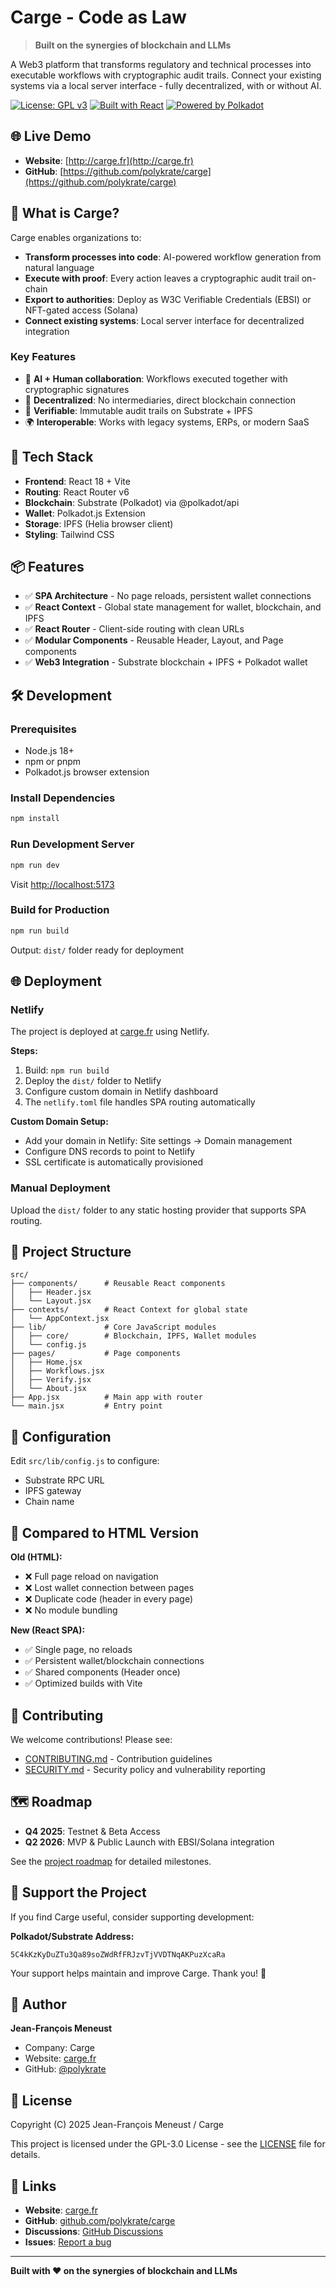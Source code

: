 # Carge - Code as Law

> **Built on the synergies of blockchain and LLMs**

A Web3 platform that transforms regulatory and technical processes into executable workflows with cryptographic audit trails. Connect your existing systems via a local server interface - fully decentralized, with or without AI.

[![License: GPL v3](https://img.shields.io/badge/License-GPLv3-blue.svg)](https://www.gnu.org/licenses/gpl-3.0)
[![Built with React](https://img.shields.io/badge/Built%20with-React-61DAFB?logo=react)](https://reactjs.org/)
[![Powered by Polkadot](https://img.shields.io/badge/Powered%20by-Polkadot-E6007A?logo=polkadot)](https://polkadot.network/)

## 🌐 Live Demo

- **Website**: [http://carge.fr](http://carge.fr)
- **GitHub**: [https://github.com/polykrate/carge](https://github.com/polykrate/carge)

## 📖 What is Carge?

Carge enables organizations to:
- **Transform processes into code**: AI-powered workflow generation from natural language
- **Execute with proof**: Every action leaves a cryptographic audit trail on-chain
- **Export to authorities**: Deploy as W3C Verifiable Credentials (EBSI) or NFT-gated access (Solana)
- **Connect existing systems**: Local server interface for decentralized integration

### Key Features
- 🤖 **AI + Human collaboration**: Workflows executed together with cryptographic signatures
- 🔗 **Decentralized**: No intermediaries, direct blockchain connection
- 🔐 **Verifiable**: Immutable audit trails on Substrate + IPFS
- 🌍 **Interoperable**: Works with legacy systems, ERPs, or modern SaaS

## 🚀 Tech Stack

- **Frontend**: React 18 + Vite
- **Routing**: React Router v6
- **Blockchain**: Substrate (Polkadot) via @polkadot/api
- **Wallet**: Polkadot.js Extension
- **Storage**: IPFS (Helia browser client)
- **Styling**: Tailwind CSS

## 📦 Features

- ✅ **SPA Architecture** - No page reloads, persistent wallet connections
- ✅ **React Context** - Global state management for wallet, blockchain, and IPFS
- ✅ **React Router** - Client-side routing with clean URLs
- ✅ **Modular Components** - Reusable Header, Layout, and Page components
- ✅ **Web3 Integration** - Substrate blockchain + IPFS + Polkadot wallet

## 🛠️ Development

### Prerequisites

- Node.js 18+ 
- npm or pnpm
- Polkadot.js browser extension

### Install Dependencies

```bash
npm install
```

### Run Development Server

```bash
npm run dev
```

Visit [http://localhost:5173](http://localhost:5173)

### Build for Production

```bash
npm run build
```

Output: `dist/` folder ready for deployment

## 🌐 Deployment

### Netlify

The project is deployed at [carge.fr](http://carge.fr) using Netlify.

**Steps:**
1. Build: `npm run build`
2. Deploy the `dist/` folder to Netlify
3. Configure custom domain in Netlify dashboard
4. The `netlify.toml` file handles SPA routing automatically

**Custom Domain Setup:**
- Add your domain in Netlify: Site settings → Domain management
- Configure DNS records to point to Netlify
- SSL certificate is automatically provisioned

### Manual Deployment

Upload the `dist/` folder to any static hosting provider that supports SPA routing.

## 📁 Project Structure

```
src/
├── components/      # Reusable React components
│   ├── Header.jsx
│   └── Layout.jsx
├── contexts/        # React Context for global state
│   └── AppContext.jsx
├── lib/             # Core JavaScript modules
│   ├── core/        # Blockchain, IPFS, Wallet modules
│   └── config.js
├── pages/           # Page components
│   ├── Home.jsx
│   ├── Workflows.jsx
│   ├── Verify.jsx
│   └── About.jsx
├── App.jsx          # Main app with router
└── main.jsx         # Entry point
```

## 🔧 Configuration

Edit `src/lib/config.js` to configure:

- Substrate RPC URL
- IPFS gateway
- Chain name

## 📝 Compared to HTML Version

**Old (HTML):**
- ❌ Full page reload on navigation
- ❌ Lost wallet connection between pages
- ❌ Duplicate code (header in every page)
- ❌ No module bundling

**New (React SPA):**
- ✅ Single page, no reloads
- ✅ Persistent wallet/blockchain connections
- ✅ Shared components (Header once)
- ✅ Optimized builds with Vite

## 🤝 Contributing

We welcome contributions! Please see:
- [CONTRIBUTING.md](CONTRIBUTING.md) - Contribution guidelines
- [SECURITY.md](SECURITY.md) - Security policy and vulnerability reporting

## 🗺️ Roadmap

- **Q4 2025**: Testnet & Beta Access
- **Q2 2026**: MVP & Public Launch with EBSI/Solana integration

See the [project roadmap](https://github.com/polykrate/carge-react/issues) for detailed milestones.

## 💝 Support the Project

If you find Carge useful, consider supporting development:

**Polkadot/Substrate Address:**
```
5C4kKzKyDuZTu3Qa89soZWdRfFRJzvTjVVDTNqAKPuzXcaRa
```

Your support helps maintain and improve Carge. Thank you! 🙏

## 👤 Author

**Jean-François Meneust**
- Company: Carge
- Website: [carge.fr](http://carge.fr)
- GitHub: [@polykrate](https://github.com/polykrate)

## 📄 License

Copyright (C) 2025 Jean-François Meneust / Carge

This project is licensed under the GPL-3.0 License - see the [LICENSE](LICENSE) file for details.

## 🔗 Links

- **Website**: [carge.fr](http://carge.fr)
- **GitHub**: [github.com/polykrate/carge](https://github.com/polykrate/carge)
- **Discussions**: [GitHub Discussions](https://github.com/polykrate/carge/discussions)
- **Issues**: [Report a bug](https://github.com/polykrate/carge/issues/new)

---

**Built with ❤️ on the synergies of blockchain and LLMs**
